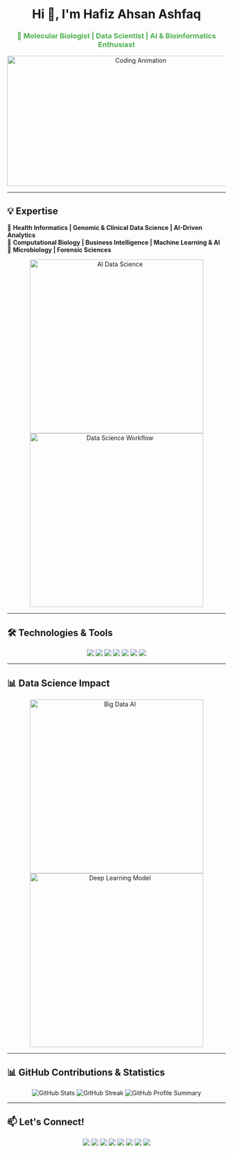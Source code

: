 <h1 align="center">Hi 👋, I'm Hafiz Ahsan Ashfaq</h1>
<h3 align="center" style="color: #4CAF50;">🧬 Molecular Biologist | Data Scientist | AI & Bioinformatics Enthusiast</h3>

<p align="center">
  <img src="https://cdn.dribbble.com/users/1162077/screenshots/3848914/programmer.gif" width="600" height="300" alt="Coding Animation"/>
</p>

---

## 💡 Expertise
🚀 **Health Informatics | Genomic & Clinical Data Science | AI-Driven Analytics**  
🔬 **Computational Biology | Business Intelligence | Machine Learning & AI**  
🦠 **Microbiology | Forensic Sciences**

<p align="center">
  <img src="https://miro.medium.com/max/1400/1*H1A_6x-F7rGhquXaa-dBOg.gif" width="400" alt="AI Data Science"/>
  <img src="https://camo.githubusercontent.com/06f5e68ff3e9cb7f7c8a32eb93f483f402c0c6a7d0c9f4a9f21c206f8f708f19/68747470733a2f2f6d6f6869742e62652f696d672f646174615f736369656e63655f636f6d70696c65725f636f64696e675f636f6d70757465725f736369656e63655f776f726b666c6f772e676966" width="400" alt="Data Science Workflow"/>
</p>

---

## 🛠️ Technologies & Tools
<p align="center">
  <img src="https://img.shields.io/badge/Python-3776AB?style=for-the-badge&logo=python&logoColor=white"/>
  <img src="https://img.shields.io/badge/R-276DC3?style=for-the-badge&logo=r&logoColor=white"/>
  <img src="https://img.shields.io/badge/TensorFlow-FF6F00?style=for-the-badge&logo=tensorflow&logoColor=white"/>
  <img src="https://img.shields.io/badge/PyTorch-EE4C2C?style=for-the-badge&logo=pytorch&logoColor=white"/>
  <img src="https://img.shields.io/badge/Scikit--Learn-F7931E?style=for-the-badge&logo=scikit-learn&logoColor=white"/>
  <img src="https://img.shields.io/badge/PowerBI-F2C811?style=for-the-badge&logo=power-bi&logoColor=black"/>
  <img src="https://img.shields.io/badge/Tableau-E97627?style=for-the-badge&logo=tableau&logoColor=white"/>
</p>

---

## 📊 Data Science Impact
<p align="center">
  <img src="https://media4.giphy.com/media/xT9IgzoKnwFNmISR8I/giphy.gif" width="400" alt="Big Data AI"/>
  <img src="https://miro.medium.com/v2/resize:fit:1400/1*xVjyeRBwBU9jSHNDlT9l7g.gif" width="400" alt="Deep Learning Model"/>
</p>

---

## 📊 GitHub Contributions & Statistics
<p align="center">
  <img src="https://github-readme-stats.vercel.app/api?username=your-github-username&show_icons=true&theme=radical&count_private=true&include_all_commits=true" alt="GitHub Stats"/>
<img src="https://github-readme-streak-stats.herokuapp.com/?user=your-github-username&theme=radical" alt="GitHub Streak"/>
<img src="https://github-profile-summary-cards.vercel.app/api/cards/profile-details?username=your-github-username&theme=radical" alt="GitHub Profile Summary"/>

---

## 📫 Let's Connect!
<p align="center">
  <a href="mailto:your.email@example.com"><img src="https://img.shields.io/badge/Email-D14836?style=for-the-badge&logo=gmail&logoColor=white"/></a>
  <a href="https://www.linkedin.com/in/yourprofile"><img src="https://img.shields.io/badge/LinkedIn-0077B5?style=for-the-badge&logo=linkedin&logoColor=white"/></a>
  <a href="https://github.com/YourActualGitHubUsername"><img src="https://img.shields.io/badge/GitHub-100000?style=for-the-badge&logo=github&logoColor=white"/></a>
  <a href="https://twitter.com/yourtwitterhandle"><img src="https://img.shields.io/badge/Twitter-1DA1F2?style=for-the-badge&logo=twitter&logoColor=white"/></a>
  <a href="https://www.instagram.com/yourinstagramhandle"><img src="https://img.shields.io/badge/Instagram-E4405F?style=for-the-badge&logo=instagram&logoColor=white"/></a>
  <a href="https://www.facebook.com/yourfacebookhandle"><img src="https://img.shields.io/badge/Facebook-1877F2?style=for-the-badge&logo=facebook&logoColor=white"/></a>
  <a href="https://www.kaggle.com/yourkaggleprofile"><img src="https://img.shields.io/badge/Kaggle-20BEFF?style=for-the-badge&logo=kaggle&logoColor=white"/></a>
  <a href="https://yourwebsite.com"><img src="https://img.shields.io/badge/Website-000000?style=for-the-badge&logo=google-chrome&logoColor=white"/></a>
</p>





